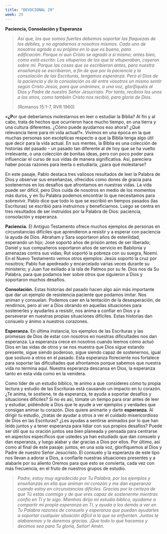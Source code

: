 ```yaml
---
title: "DEVOCIONAL 29"
week: 29
---
```


**Paciencia, Consolación y Esperanza**

> *Así que, los que somos fuertes debemos soportar las flaquezas de los
> débiles, y no agradarnos a nosotros mismos. Cada uno de nosotros
> agrade a su prójimo en lo que es bueno, para edificación. Porque ni
> aun Cristo se agradó a sí mismo; antes bien, como está escrito: Los
> vituperios de los que te vituperaban, cayeron sobre mí. Porque las
> cosas que se escribieron antes, para nuestra enseñanza se escribieron,
> a fin de que por la paciencia y la consolación de las Escrituras,
> tengamos esperanza. Pero el Dios de la paciencia y de la consolación
> os dé entre vosotros un mismo sentir según Cristo Jesús, para que
> unánimes, a una voz, glorifiquéis al Dios y Padre de nuestro Señor
> Jesucristo. Por tanto, recibíos los unos a los otros, como también
> Cristo nos recibió, para gloria de Dios.* 
>
> (Romanos 15:1-7, RVR 1960)

«**¿P**or qué deberíamos molestarnos en leer o estudiar la Biblia? Al
fin y al cabo, trata de hechos que ocurrieron hace mucho tiempo, en una
tierra y una cultura diferentes. ¿Cómo puede ayudarnos eso ahora? ¿Qué
relevancia tiene para mi vida actual?». Vivimos en una época en la que
muchas personas son escépticas respecto a que la Biblia tenga algo útil
que decir para la vida actual. En sus mentes, la Biblia es una colección
de historias del pasado - un pasado tan diferente al de hoy que se ha
vuelto irrelevante, o una colección de bonitas ideas, pero con poco
poder para influenciar el curso de sus vidas de manera significativa.
Así, pareciera haber pocas razones para leerla o estudiarla, ¿para qué
molestarse?

En este pasaje, Pablo destaca tres valiosos resultados de leer la
Palabra de Dios y observar sus enseñanzas, ofrecidos como dones de
gracia para sostenernos en los desafíos que afrontamos en nuestras
vidas. La vida puede ser difícil, pero Dios cuida de nosotros en medio
de los momentos más duros, y en Su Palabra podemos encontrar lo que
necesitamos para sobrevivir. Pablo dice que todo lo que se escribió en
tiempos pasados (las Escrituras) se escribió para instruirnos y
beneficiarnos. Luego se centra en tres resultados de ser instruidos por
la Palabra de Dios: paciencia, consolación y esperanza.

**Paciencia.** El Antiguo Testamento ofrece muchos ejemplos de personas
en circunstancias difíciles que aprendieron a resistir y a esperar con
paciencia la ayuda de Dios. Abraham y Sara soportaron años de
esterilidad, esperando un hijo; José soportó años de prisión antes de
ser liberado; Daniel y sus compañeros soportaron años de servicio en
Babilonia y amenazas contra sus vidas; Rut soportó la pobreza con su
suegra, Noemí. En el Nuevo Testamento vemos otros ejemplos: Jesús
soportó la cruz por nosotros; Pablo fue apedreado y encarcelado varias
veces durante su ministerio; y Juan fue exiliado a la isla de Patmos por
su fe. Dios nos da Su Palabra, para que podamos leer sobre otros que
siguieron a Dios y soportaron muchos desafíos.

**Consolación.** Estas historias del pasado hacen algo aún más
importante que dar un ejemplo de resistencia paciente que podamos
imitar. Nos animan y consuelan. Podemos caer en la tentación de la
desesperación, de rendirnos, pero al ver a Dios obrando en aquellas
situaciones para sostenerles y ayudarles a resistir, nos anima a confiar
en Dios y a perseverar en nuestras propias situaciones difíciles. Estas
historias dan consuelo y ánimo a nuestros corazones.

**Esperanza.** En última instancia, los ejemplos de las Escrituras y las
promesas de Dios de estar con nosotros en nuestras dificultades nos dan
esperanza. La esperanza crece en nosotros cuando leemos cómo actuó Dios
en las vidas de otros y se nos muestra que Dios sigue estando presente,
sigue siendo poderoso, sigue siendo capaz de sostenernos, igual que
sostuvo a otros en el pasado. Esta esperanza floreciente nos fortalece
para soportar las dificultades que afrontamos porque sabemos que nuestra
vida no termina aquí. Nuestra esperanza descansa en Dios, la esperanza
tanto en esta vida como en la venidera.

Como líder de un estudio bíblico, te animo a que consideres cómo tu
propia lectura y estudio de las Escrituras está causando un impacto en
tu corazón. ¿Te anima, te sostiene, te da esperanza, te ayuda a soportar
desafíos y situaciones difíciles? Si no es así, tómate un tiempo para
orar antes de leer y estudiar, pidiéndole a Dios que te ayude a ver
ejemplos y verdades que consigan animar tu corazón. Dios quiere animarte
y darte **esperanza**. Al dirigir tu estudio, ¿tratas de ayudar a otros
a ver el cuidado misericordioso de Dios en las Escrituras? ¿Les ayudas a
sentirse animados por lo que han leído juntos y a tener esperanza para
lidiar con sus propios desafíos? Puede ser útil que su oración juntos
sea bien planeada y pensada para centrarse en aspectos específicos que
ustedes ya han estudiado que dan consuelo y dan esperanza, y luego
alabar y dar gracias a Dios por ellos. Por último, así como al final de
este pasaje: juntos, en una sola voz, glorifiquemos al Dios y Padre de
nuestro Señor Jesucristo. El consuelo y la esperanza de este tipo nos
llevan a adorar a Dios, a confiarle nuestras situaciones presentes y a
alabarle por su aliento Oremos para que esto se convierta, cada vez con
más frecuencia, en el fruto de nuestros grupos de estudio.

> *Padre, estoy muy agradecido por Tu Palabra, por los ejemplos y
> enseñanzas en ella que animan mi corazón y me dan esperanza cuando
> estoy en circunstancias difíciles. Gracias por la certeza de que Tú
> estás conmigo y de que eres capaz de sostenerme mientras confío en Ti
> y te sigo. Mientras dirijo mi estudio bíblico, ayúdame a compartir mi
> propia esperanza en Ti, y ayuda a los demás a ver en Tu Palabra
> razones de consuelo y esperanza que puedan ayudarles a soportar
> cualquier situación difícil a la que se enfrenten. Juntos te
> alabaremos y te daremos gracias. ¡Que todo lo que hacemos y decimos
> sea para Tu gloria, Señor! Amén.*

